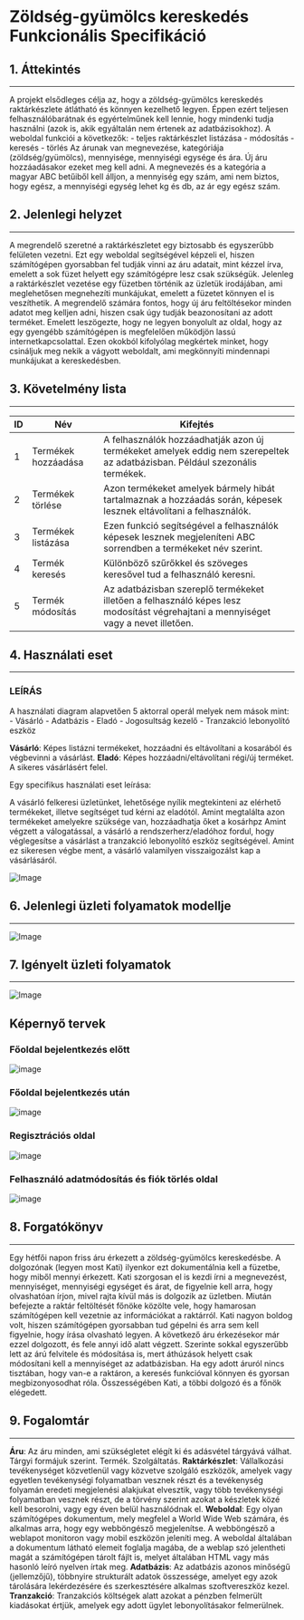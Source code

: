 # Zöldség-gyümölcs kereskedés Funkcionális Specifikáció

## 1. Áttekintés
---
A projekt elsődleges célja az, hogy a zöldség-gyümölcs kereskedés raktárkészlete átlátható és
könnyen kezelhető legyen. Éppen ezért teljesen felhasználóbarátnak és egyértelműnek kell lennie,
hogy mindenki tudja használni (azok is, akik egyáltalán nem értenek az adatbázisokhoz). A weboldal
funkciói a következők:
    - teljes raktárkészlet listázása
    - módosítás
    - keresés
    - törlés
Az árunak van megnevezése, kategóriája (zöldség/gyümölcs), mennyisége, mennyiségi egysége és ára. Új áru 
hozzáadásakor ezeket meg kell adni. A megnevezés és a kategória a magyar ABC betűiből kell álljon, a mennyiség
egy szám, ami nem biztos, hogy egész, a mennyiségi egység lehet kg és db, az ár egy egész szám. 

## 2. Jelenlegi helyzet
---
A megrendelő szeretné a raktárkészletet egy biztosabb és egyszerűbb felületen vezetni. Ezt egy weboldal
segítségével képzeli el, hiszen számítógépen gyorsabban fel tudják vinni az áru adatait, mint kézzel írva,
emelett a sok füzet helyett egy számítógépre lesz csak szükségük. Jelenleg a raktárkészlet vezetése egy
füzetben történik az üzletük irodájában, ami meglehetősen megnehezíti munkájukat, emelett a füzetet
könnyen el is veszíthetik. A megrendelő számára fontos, hogy új áru feltöltésekor minden adatot meg
kelljen adni, hiszen csak úgy tudják beazonosítani az adott terméket. Emelett leszögezte, hogy ne legyen
bonyolult az oldal, hogy az egy gyengébb számítógépen is megfelelően működjön lassú internetkapcsolattal.
Ezen okokból kifolyólag megkértek minket, hogy csináljuk meg nekik a vágyott weboldalt, ami megkönnyíti
mindennapi munkájukat a kereskedésben.

## 3. Követelmény lista
---
    
| ID  | Név | Kifejtés |
| ------------- | ------------- | ------------- |
| 1  | Termékek hozzáadása  | A felhasználók hozzáadhatják azon új termékeket amelyek eddig nem szerepeltek az adatbázisban. Például szezonális termékek. |
| 2  | Termékek törlése  | Azon termékeket amelyek bármely hibát tartalmaznak a hozzáadás során, képesek lesznek eltávolítani a felhasználók. |
| 3  | Termékek listázása  | Ezen funkció segítségével a felhasználók képesek lesznek megjeleníteni ABC sorrendben a termékeket név szerint. |
| 4  | Termék keresés  | Különböző szűrőkkel és szöveges keresővel tud a felhasználó keresni. |
| 5  | Termék módosítás  | Az adatbázisban szereplő termékeket illetően a felhasználó képes lesz modosítást végrehajtani a mennyiséget vagy a nevet illetően. |
## 4. Használati eset
---

### LEÍRÁS

A használati diagram alapvetően 5 aktorral operál melyek nem mások mint:
    - Vásárló 
    - Adatbázis 
    - Eladó 
    - Jogosultság kezelő 
    - Tranzakció lebonyolító eszköz 

**Vásárló**: Képes listázni termékeket, hozzáadni és eltávolítani a kosarából és végbevinni a vásárlást.
**Eladó**: Képes hozzáadni/eltávolítani régi/új terméket. A sikeres vásárlásért felel.


Egy specifikus használati eset leírása:

A vásárló felkeresi üzletünket, lehetősége nyílik megtekinteni az elérhető termékeket, illetve segítséget tud
kérni az eladótól. Amint megtalálta azon termékeket amelyekre szüksége van, hozzáadhatja őket a kosárhpz
Amint végzett a válogatással, a vásárló a rendszerherz/eladóhoz fordul, hogy véglegesítse a vásárlást
a tranzakció lebonyolító eszköz segítségével. Amint ez sikeresen végbe ment, a vásárló valamilyen 
visszaigozálst kap a vásárlásáról.

![Image](https://github.com/utassydenis/AFP2021_1_K0800_Csapat4/blob/main/pictures/UseCaseDiagram.png)

## 6. Jelenlegi üzleti folyamatok modellje
---
![Image](https://github.com/utassydenis/AFP2021_1_K0800_Csapat4/blob/main/pictures/funkspec%20-%20jelenlegi%20%C3%BCzleti%20folyamatok.jpg)

## 7. Igényelt üzleti folyamatok
---
![Image](https://github.com/utassydenis/AFP2021_1_K0800_Csapat4/blob/main/pictures/funkspec-%20ig%C3%A9nyelt%20%C3%BCzleti%20folyamatok.jpg)

## Képernyő tervek

### Főoldal bejelentkezés előtt
![image](https://github.com/utassydenis/AFP2021_1_K0800_Csapat4/blob/main/pictures/F%C5%91oldal.drawio.png)
### Főoldal bejelentkezés után
![image](https://github.com/utassydenis/AFP2021_1_K0800_Csapat4/blob/main/pictures/Bejelentkezett%20K%C3%A9perny%C5%91.drawio.png)
### Regisztrációs oldal
![image](https://github.com/utassydenis/AFP2021_1_K0800_Csapat4/blob/main/pictures/Regiszt%C3%A1ci%C3%B3%20k%C3%A9perny%C5%91.drawio.png)
### Felhasználó adatmódosítás és fiók törlés oldal
![image](https://github.com/utassydenis/AFP2021_1_K0800_Csapat4/blob/main/pictures/Felhaszn%C3%A1l%C3%B3i%20fi%C3%B3k.drawio.png)

## 8. Forgatókönyv
---
Egy hétfői napon friss áru érkezett a zöldség-gyümölcs kereskedésbe. A dolgozónak (legyen most Kati) ilyenkor ezt dokumentálnia
kell a füzetbe, hogy miből mennyi érkezett. Kati szorgosan el is kezdi írni a megnevezést, mennyiséget, mennyiségi egységet és
árat, de figyelnie kell arra, hogy olvashatóan írjon, mivel rajta kívül más is dolgozik az üzletben. Miután befejezte a raktár
feltöltését főnöke közölte vele, hogy hamarosan számítógépen kell vezetnie az információkat a raktárról. Kati nagyon boldog volt,
hiszen számítógépen gyorsabban tud gépelni és arra sem kell figyelnie, hogy írása olvasható legyen. A következő áru érkezésekor
már ezzel dolgozott, és fele annyi idő alatt végzett. Szerinte sokkal egyszerűbb lett az árú felvitele és módosítása is, mert
áthúzások helyett csak módosítani kell a mennyiséget az adatbázisban. Ha egy adott áruról nincs tisztában, hogy van-e a raktáron,
a keresés funkcióval könnyen és gyorsan megbizonyosodhat róla. Összességében Kati, a többi dolgozó és a főnök elégedett.

## 9. Fogalomtár
---
**Áru**: Az áru minden, ami szükségletet elégít ki és adásvétel tárgyává válhat. Tárgyi formájuk szerint. Termék. Szolgáltatás.
**Raktárkészlet**: Vállalkozási tevékenységet közvetlenül vagy közvetve szolgáló eszközök, amelyek vagy egyetlen tevékenységi folyamatban vesznek részt és a tevékenység folyamán eredeti megjelenési alakjukat elvesztik, vagy több tevékenységi folyamatban vesznek részt, de a törvény szerint azokat a készletek közé kell besorolni, vagy egy éven belül használódnak el.
**Weboldal**: Egy olyan számítógépes dokumentum, mely megfelel a World Wide Web számára, és alkalmas arra, hogy egy webböngésző megjelenítse. A webböngésző a weblapot monitoron vagy mobil eszközön jeleníti meg. A weboldal általában a dokumentum látható elemeit foglalja magába, de a weblap szó jelentheti magát a számítógépen tárolt fájlt is, melyet általában HTML vagy más hasonló leíró nyelven írtak meg.
**Adatbázis**: Az adatbázis azonos minőségű (jellemzőjű), többnyire strukturált adatok összessége, amelyet egy azok tárolására lekérdezésére és szerkesztésére alkalmas szoftvereszköz kezel.
**Tranzakció**: Tranzakciós költségek alatt azokat a pénzben felmerült kiadásokat értjük, amelyek egy adott ügylet lebonyolításakor felmerülnek.